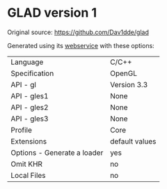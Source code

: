 # GLAD version 1

Original source: https://github.com/Dav1dde/glad

Generated using its [webservice](https://glad.dav1d.de/) with these options:

|                             |                |
|-----------------------------|----------------|
| Language                    | C/C++          |
| Specification               | OpenGL         |
| API - gl                    | Version 3.3    |
| API - gles1                 | None           |
| API - gles2                 | None           |
| API - gles3                 | None           |
| Profile                     | Core           |
| Extensions                  | default values |
| Options - Generate a loader | yes            |
| Omit KHR                    | no             |
| Local Files                 | no             |

